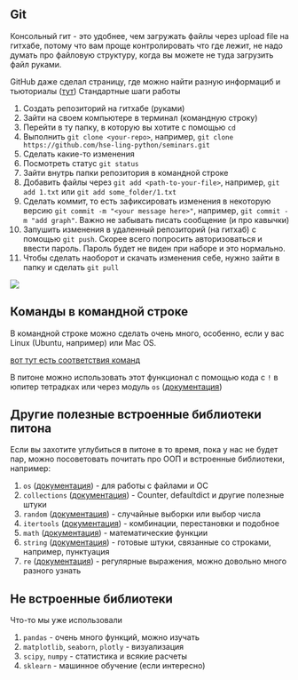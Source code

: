 ## Git

Консольный гит - это удобнее, чем загружать файлы через upload file на гитхабе, потому что вам проще контролировать что где лежит, не надо думать про файловую структуру, когда вы можете не туда загрузить файл руками.

GitHub даже сделал страницу, где можно найти разную информациб и тьюториалы (<a href="https://try.github.io/">тут</a>)
Стандартные шаги работы

1. Создать репозиторий на гитхабе (руками)
2. Зайти на своем компьютере в терминал (командную строку)
3. Перейти в ту папку, в которую вы хотите с помощью ```cd```
4. Выполнить ```git clone <your-repo>```, например, ```git clone https://github.com/hse-ling-python/seminars.git```
5. Сделать какие-то изменения 
6. Посмотреть статус ```git status```
6. Зайти внутрь папки репозитория в командной строке
7. Добавить файлы через ```git add <path-to-your-file>```, например, ```git add 1.txt``` или ```git add some_folder/1.txt```
8. Сделать коммит, то есть зафиксировать изменения в некоторую версию ```git commit -m "<your message here>"```, например, ```git commit -m "add graph"```. Важно не забывать писать сообщение (и про кавычки)
9. Запушить изменения в удаленный репозиторий (на гитхаб) с помощью ```git push```. Скорее всего попросить авторизоваться и ввести пароль. Пароль будет не виден при наборе и это нормально.
10. Чтобы сделать наоборот и скачать изменения себе, нужно зайти в папку и сделать ```git pull```

<img src="../finals/git.png">


## Команды в командной строке

В командной строке можно сделать очень много, особенно, если у вас Linux (Ubuntu, например) или Mac OS. 

<a href="https://www-uxsup.csx.cam.ac.uk/pub/doc/redhat/redhat7.3/rhl-gsg-en-7.3/ch-doslinux.html">вот тут есть соответствия команд</a>

В питоне можно использовать этот функционал с помощью кода с ```!``` в юпитер тетрадках или через модуль ```os``` (<a href="https://docs.python.org/3/library/os.html">документация</a>)

## Другие полезные встроенные библиотеки питона

Если вы захотите углубиться в питоне в то время, пока у нас не будет пар, можно посоветовать почитать про ООП и встроенные библиотеки, например:

1. ```os``` (<a href="https://docs.python.org/3/library/os.html">документация</a>) - для работы с файлами и ОС
2. ```collections``` (<a href="https://docs.python.org/3/library/collections.html">документация</a>) - Counter, defaultdict и другие полезные штуки
3. ```random``` (<a href="https://docs.python.org/3/library/random.html">документация</a>) - случайные выборки или выбор числа
4. ```itertools``` (<a href="https://docs.python.org/3/library/itertools.html">документация</a>) - комбинации, перестановки и подобное
5. ```math``` (<a href="https://docs.python.org/3/library/math.html">документация</a>) - математические функции
6. ```string``` (<a href="https://docs.python.org/3/library/string.html">документация</a>) - готовые штуки, связанные со строками, например, пунктуация
7. ```re``` (<a href="https://docs.python.org/3/library/re.html">документация</a>) - регулярные выражения, можно довольно много разного узнать

## Не встроенные библиотеки

Что-то мы уже использовали

1. ```pandas``` - очень много функций, можно изучать
2. ```matplotlib```, ```seaborn```, ```plotly``` - визуализация
3. ```scipy```, ```numpy``` - статистика и всякие расчеты
4. ```sklearn``` - машинное обучение (если интересно)
